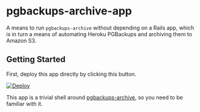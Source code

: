 # pgbackups-archive-app

A means to run `pgbackups-archive` without depending on a Rails app, which is in turn a means of automating Heroku PGBackups and archiving them to Amazon S3.

## Getting Started

First, deploy this app directly by clicking this button.

[![Deploy](https://www.herokucdn.com/deploy/button.png)](https://heroku.com/deploy?template=https://github.com/jelder/pgbackups-archive-app)

This app is a trivial shell around [pgbackups-archive](https://github.com/kjohnston/pgbackups-archive), so you need to be familiar with it.